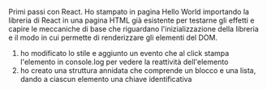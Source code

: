 Primi passi con React. Ho stampato in pagina Hello World importando la libreria di React in una pagina HTML già esistente per testarne gli effetti e capire le meccaniche di base che riguardano l'inizializzazione della libreria e il modo in cui permette di renderizzare gli elementi del DOM.

1) ho modificato lo stile e aggiunto un evento che al click stampa l'elemento in console.log per vedere la reattività dell'elemento
2) ho creato una struttura annidata che comprende un blocco e una lista, dando a ciascun elemento una chiave identificativa
